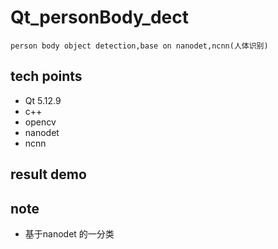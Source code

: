 # Qt_personBody_dect

 `person body object detection,base on nanodet,ncnn(人体识别)`

## tech points

* Qt 5.12.9
* c++
* opencv
* nanodet
* ncnn

## result demo

## note

* 基于nanodet 的一分类

